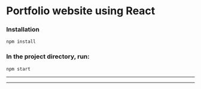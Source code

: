 # Portfolio website using React

### Installation

`npm install`

### In the project directory, run:

`npm start`

------------------
-----------